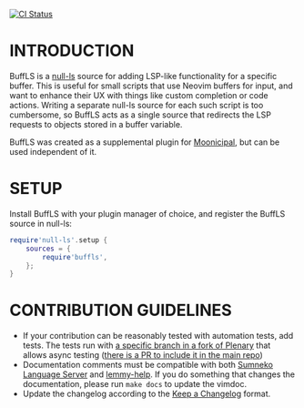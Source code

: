 [![CI Status](https://github.com/idanarye/nvim-buffls/workflows/CI/badge.svg)](https://github.com/idanarye/buffls/actions)

INTRODUCTION
============

BuffLS is a [null-ls](https://github.com/jose-elias-alvarez/null-ls.nvim) source for adding LSP-like functionality for a specific buffer. This is useful for small scripts that use Neovim buffers for input, and want to enhance their UX with things like custom completion or code actions. Writing a separate null-ls source for each such script is too cumbersome, so BuffLS acts as a single source that redirects the LSP requests to objects stored in a buffer variable.

BuffLS was created as a supplemental plugin for [Moonicipal](https://github.com/idanarye/nvim-moonicipal), but can be used independent of it.

SETUP
=====

Install BuffLS with your plugin manager of choice, and register the BuffLS source in null-ls:

```lua
require'null-ls'.setup {
    sources = {
        require'buffls',
    };
}
```

CONTRIBUTION GUIDELINES
=======================

* If your contribution can be reasonably tested with automation tests, add tests. The tests run with [a specific branch in a fork of Plenary](https://github.com/idanarye/plenary.nvim/tree/async-testing) that allows async testing ([there is a PR to include it in the main repo](https://github.com/nvim-lua/plenary.nvim/pull/426)) 
* Documentation comments must be compatible with both [Sumneko Language Server](https://github.com/sumneko/lua-language-server/wiki/Annotations) and [lemmy-help](https://github.com/numToStr/lemmy-help/blob/master/emmylua.md). If you do something that changes the documentation, please run `make docs` to update the vimdoc.
* Update the changelog according to the [Keep a Changelog](http://keepachangelog.com/en/1.0.0/) format.
